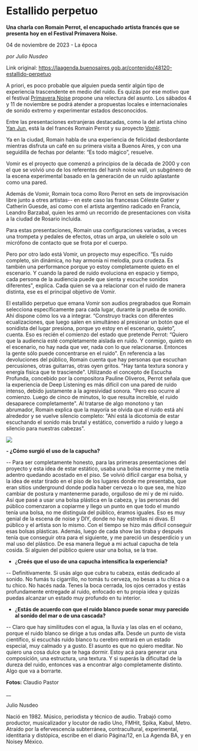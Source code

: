 # Estallido perpetuo

**Una charla con Romain Perrot, el encapuchado artista francés que se presenta hoy en el Festival Primavera Noise.**

04 de noviembre de 2023 - La época

_por Julio Nusdeo_

Link original: https://laagenda.buenosaires.gob.ar/contenido/48120-estallido-perpetuo



A priori, es poco probable que alguien pueda sentir algún tipo de experiencia trascendente en medio del ruido. Es quizás por ese motivo que el festival [Primavera Noise](https://www.instagram.com/primavera.noise/) propone una relectura del asunto. Los sábados 4 y 11 de noviembre se podrá atender a propuestas locales e internacionales de sonido extremo y experimentar estados desconocidos.




Entre las presentaciones extranjeras destacadas, como la del artista chino [Yan Jun](https://www.instagram.com/yanjunbeijing/), está la del francés Romain Perrot y su proyecto [Vomir](https://www.instagram.com/roro_vomir).




Ya en la ciudad, Romain habla de una experiencia de felicidad desbordante mientras disfruta un café en su primera visita a Buenos Aires, y con una seguidilla de fechas por delante: “Es todo mágico”, resuelve.




Vomir es el proyecto que comenzó a principios de la década de 2000 y con el que se volvió uno de los referentes del harsh noise wall, un subgénero de la escena experimental basado en la generación de un ruido aplastante como una pared.




Además de Vomir, Romain toca como Roro Perrot en sets de improvisación libre junto a otres artistas-- en este caso las francesas Céleste Gatier y Catherin Guesde, así como con el artista argentino radicado en Francia, Leandro Barzabal, quien les armó un recorrido de presentaciones con visita a la ciudad de Rosario incluida.




Para estas presentaciones, Romain usa configuraciones variadas, a veces una trompeta y pedales de efectos, otras un arpa, un ukelele o solo un micrófono de contacto que se frota por el cuerpo.




Pero por otro lado está Vomir, un proyecto muy específico. “Es ruido completo, sin dinámica, no hay armonía ni melodía, pura crudeza. Es también una performance porque yo estoy completamente quieto en el escenario. Y cuando la pared de ruido evoluciona en espacio y tiempo, cada persona de la audiencia puede que sienta y escuche sonidos diferentes", explica. Cada quien se va a relacionar con el ruido de manera distinta, ese es el principal objetivo de Vomir.




El estallido perpetuo que emana Vomir son audios pregrabados que Romain selecciona específicamente para cada lugar, durante la prueba de sonido. Ahí dispone cómo los va a integrar. “Construyo tracks con diferentes ecualizaciones, que luego salen en simultáneo al presionar un botón que el sonidista del lugar presiona, porque yo estoy en el escenario, quieto”, cuenta. Eso es recién el comienzo del estado que pretende Perrot: “Quiero que la audiencia esté completamente aislada en ruido. Y conmigo, quieto en el escenario, no hay nada que ver, nada con lo que relacionarse. Entonces la gente sólo puede concentrarse en el ruido". En referencia a las devoluciones del público, Romain cuenta que hay personas que escuchan percusiones, otras guitarras, otras oyen gritos. "Hay tanta textura sonora y energía física que te trasciende". Utilizando el concepto de Escucha Profunda, concebido por la compositora Pauline Oliveros, Perrot señala que la experiencia de Deep Listening es más difícil con una pared de ruido intenso, debido justamente a la agresividad sonora. "Pero eso ocurre al comienzo. Luego de cinco de minutos, lo que resulta increíble, el ruido desaparece completamente". Al tratarse de algo monotono y tan abrumador, Romain explica que la mayoría se olvida que el ruido está ahí alrededor y se vuelve silencio completo: "Ahí está la dicotomía de estar escuchando el sonido más brutal y estático, convertido a ruido y luego a silencio para nuestras cabezas".




![](https://cdn.feater.me/files/images/2917299/3a9fd089-59b3-489c-aabd-f7db7149f4b7.jpg)




**- ¿Cómo surgió el uso de la capucha?**




-- Para ser completamente honesto, para las primeras presentaciones del proyecto y esta idea de estar estático, usaba una bolsa enorme y me metía adentro quedando acostado en el piso. Se volvió difícil cargar esa bolsa, y la idea de estar tirado en el piso de los lugares donde me presentaba, que eran sitios underground donde podía haber cerveza o lo que sea, me hizo cambiar de postura y mantenerme parado, orgulloso de mí y de mi ruido. Así que pasé a usar una bolsa plástica en la cabeza, y las personas del público comenzaron a copiarme y llego un punto en que todo el mundo tenía una bolsa, no me distinguía del público, éramos iguales. Eso es muy genial de la escena de noise y DIY, donde no hay estrellas ni divas. El público y el artista son lo mismo. Con el tiempo se hizo más dificil conseguir esas bolsas plásticas. Además, luego de cada show las tiraba y después tenía que conseguir otra para el siguiente, y me pareció un desperdicio y un mal uso del plástico. De esa manera llegué a mi actual capucha de tela cosida. Si alguien del público quiere usar una bolsa, se la trae.




- ¿**Creés que el uso de una capucha intensifica la experiencia?**




-- Definitivamente. Si usás algo que cubra tu cabeza, estás dedicado al sonido. No fumás tu cigarrillo, no tomás tu cerveza, no besas a tu chica o a tu chico. No hacés nada. Tenes la boca cerrada, los ojos cerrados y estás profundamente entregade al ruido, enfocado en tu propia idea y quizás puedas alcanzar un estado muy profundo en tu interior.




- ¿**Estás de acuerdo con que el ruido blanco puede sonar muy parecido al sonido del mar o de una cascada?**




-- Claro que hay similitudes con el agua, la lluvia y las olas en el océano, porque el ruido blanco se dirige a tus ondas alfa. Desde un punto de vista científico, si escuchás ruido blanco tu cerebro entrará en un estado especial, muy calmado y a gusto. El asunto es que no quiero meditar. No quiero una cosa dulce que te haga dormir. Estoy acá para generar una composición, una estructura, una textura. Y si superás la dificultad de la dureza del ruido, entonces vas a encontrar algo completamente distinto. Algo que va a borrarte.




**Fotos:** Claudio Pastor




\_\_




Julio Nusdeo




Nació en 1982. Músico, periodista y técnico de audio. Trabajó como productor, musicalizador y locutor de radio­­ Uno, FM­Hit, Spika, Kabul, Metro. Atraído por la efervescencia subterránea, contracultural, experimental, identitaria y distópica, escribe en el diario Página/12, en La Agenda BA, y en Noisey México.




